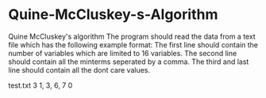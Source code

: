 # Quine-McCluskey-s-Algorithm
Quine McCluskey's algorithm
The program should read the data from a text file which has the following example format:
The first line should contain the number of variables which are limited to 16 variables. The second line should contain all the minterms seperated by a comma. The third and last line should contain all the dont care values.

test.txt
3
1, 3, 6, 7
0
